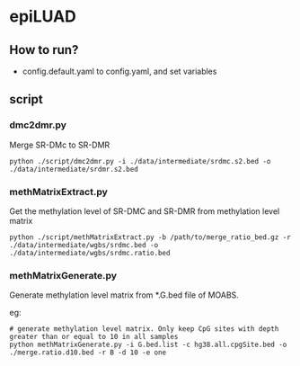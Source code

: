 # epiLUAD
## How to run?
+ config.default.yaml to config.yaml, and set variables
## script

### dmc2dmr.py
Merge SR-DMc to SR-DMR
```
python ./script/dmc2dmr.py -i ./data/intermediate/srdmc.s2.bed -o ./data/intermediate/srdmr.s2.bed
```
### methMatrixExtract.py
Get the methylation level of SR-DMC and SR-DMR from methylation level matrix

```
python ./script/methMatrixExtract.py -b /path/to/merge_ratio_bed.gz -r ./data/intermediate/wgbs/srdmc.bed -o ./data/intermediate/wgbs/srdmc.ratio.bed
```
### methMatrixGenerate.py

Generate methylation level matrix from *.G.bed file of MOABS.

eg:
```
# generate methylation level matrix. Only keep CpG sites with depth greater than or equal to 10 in all samples  
python methMatrixGenerate.py -i G.bed.list -c hg38.all.cpgSite.bed -o ./merge.ratio.d10.bed -r B -d 10 -e one

```